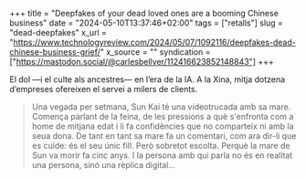 +++
title = "Deepfakes of your dead loved ones are a booming Chinese business"
date = "2024-05-10T13:37:46+02:00"
tags = ["retalls"]
slug = "dead-deepfakes"
x_url = "https://www.technologyreview.com/2024/05/07/1092116/deepfakes-dead-chinese-business-grief/"
x_source = ""
syndication = ["https://mastodon.social/@carlesbellver/112416623852148843"]
+++

El dol —i el culte als ancestres— en l’era de la IA. A la Xina, mitja dotzena d’empreses ofereixen el servei a milers de clients.

> Una vegada per setmana, Sun Kai té una videotrucada amb sa mare. Comença parlant de la feina, de les pressions a què s'enfronta com a home de mitjana edat i li fa confidències que no comparteix ni amb la seua dona. De tant en tant sa mare fa un comentari, com ara dir-li que es cuide: és el seu únic fill. Però sobretot escolta. Perquè la mare de Sun va morir fa cinc anys. I la persona amb qui parla no és en realitat una persona, sinó una rèplica digital…